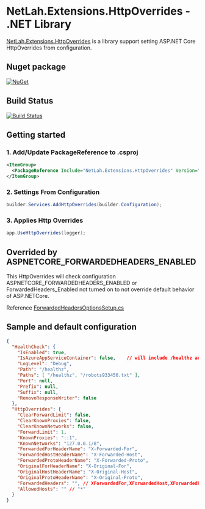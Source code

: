 # NetLah.Extensions.HttpOverrides - .NET Library

[NetLah.Extensions.HttpOverrides](https://www.nuget.org/packages/NetLah.Extensions.HttpOverrides/) is a library support setting ASP.NET Core HttpOverrides from configuration.

## Nuget package

[![NuGet](https://img.shields.io/nuget/v/NetLah.Extensions.HttpOverrides.svg?style=flat-square&label=nuget&colorB=00b200)](https://www.nuget.org/packages/NetLah.Extensions.HttpOverrides/)

## Build Status

[![Build Status](https://img.shields.io/endpoint.svg?url=https%3A%2F%2Factions-badge.atrox.dev%2FNetLah%2Fhttp-overrides%2Fbadge%3Fref%3Dmain&style=flat)](https://actions-badge.atrox.dev/NetLah/http-overrides/goto?ref=main)

## Getting started

### 1. Add/Update PackageReference to .csproj

```xml
<ItemGroup>
  <PackageReference Include="NetLah.Extensions.HttpOverrides" Version="1.0.0" />
</ItemGroup>
```

### 2. Settings From Configuration

```csharp
builder.Services.AddHttpOverrides(builder.Configuration);
```

### 3. Applies Http Overrides

```csharp
app.UseHttpOverrides(logger);
```

## Overrided by ASPNETCORE_FORWARDEDHEADERS_ENABLED

This HttpOverrides will check configuration ASPNETCORE_FORWARDEDHEADERS_ENABLED or ForwardedHeaders_Enabled not turned on to not override default behavior of ASP.NETCore.

Reference [ForwardedHeadersOptionsSetup.cs](https://github.com/dotnet/aspnetcore/blob/main/src/DefaultBuilder/src/ForwardedHeadersOptionsSetup.cs)

## Sample and default configuration

```json
{
  "HealthCheck": {
    "IsEnabled": true,
    "IsAzureAppServiceContainer": false,    // will include /healthz and /robots933456.txt
    "LogLevel": "Debug",
    "Path": "/healthz",
    "Paths": [ "/healthz", "/robots933456.txt" ],
    "Port": null,
    "Prefix": null,
    "Suffix": null,
    "RemoveResponseWriter": false
  },
  "HttpOverrides": {
    "ClearForwardLimit": false,
    "ClearKnownProxies": false,
    "ClearKnownNetworks": false,
    "ForwardLimit": 1,
    "KnownProxies": "::1",
    "KnownNetworks": "127.0.0.1/8",
    "ForwardedForHeaderName": "X-Forwarded-For",
    "ForwardedHostHeaderName": "X-Forwarded-Host",
    "ForwardedProtoHeaderName": "X-Forwarded-Proto",
    "OriginalForHeaderName": "X-Original-For",
    "OriginalHostHeaderName": "X-Original-Host",
    "OriginalProtoHeaderName": "X-Original-Proto",
    "ForwardedHeaders": "", // XForwardedFor,XForwardedHost,XForwardedProto
    "AllowedHosts": "" // "*"
  }  
}
```
